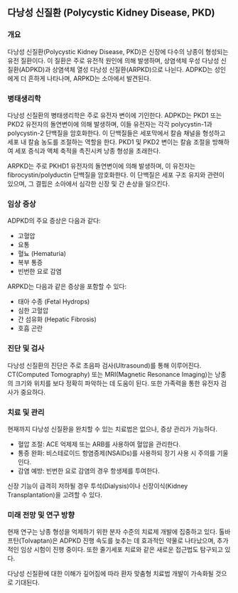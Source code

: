 

## 다낭성 신질환 (Polycystic Kidney Disease, PKD)

### 개요
다낭성 신질환(Polycystic Kidney Disease, PKD)은 신장에 다수의 낭종이 형성되는 유전 질환이다. 이 질환은 주로 유전적 원인에 의해 발생하며, 상염색체 우성 다낭성 신질환(ADPKD)과 상염색체 열성 다낭성 신질환(ARPKD)으로 나뉜다. ADPKD는 성인에게 더 흔하게 나타나며, ARPKD는 소아에서 발견된다.

### 병태생리학
다낭성 신질환의 병태생리학은 주로 유전자 변이에 기인한다. ADPKD는 PKD1 또는 PKD2 유전자의 돌연변이에 의해 발생하며, 이들 유전자는 각각 polycystin-1과 polycystin-2 단백질을 암호화한다. 이 단백질들은 세포막에서 칼슘 채널을 형성하고 세포 내 칼슘 농도를 조절하는 역할을 한다. PKD1 및 PKD2 변이는 칼슘 조절을 방해하여 세포 증식과 액체 축적을 촉진시켜 낭종 형성을 초래한다.

ARPKD는 주로 PKHD1 유전자의 돌연변이에 의해 발생하며, 이 유전자는 fibrocystin/polyductin 단백질을 암호화한다. 이 단백질은 세포 구조 유지와 관련이 있으며, 그 결핍은 소아에서 심각한 신장 및 간 손상을 일으킨다.

### 임상 증상
ADPKD의 주요 증상은 다음과 같다:
- 고혈압
- 요통
- 혈뇨 (Hematuria)
- 복부 통증
- 빈번한 요로 감염

ARPKD는 다음과 같은 증상을 포함할 수 있다:
- 태아 수종 (Fetal Hydrops)
- 심한 고혈압
- 간 섬유화 (Hepatic Fibrosis)
- 호흡 곤란

### 진단 및 검사
다낭성 신질환의 진단은 주로 초음파 검사(Ultrasound)를 통해 이루어진다. CT(Computed Tomography) 또는 MRI(Magnetic Resonance Imaging)는 낭종의 크기와 위치를 보다 정확히 파악하는 데 도움이 된다. 또한 가족력을 통한 유전자 검사가 중요하다.

### 치료 및 관리
현재까지 다낭성 신질환을 완치할 수 있는 치료법은 없으나, 증상 관리가 가능하다.
- 혈압 조절: ACE 억제제 또는 ARB를 사용하여 혈압을 관리한다.
- 통증 완화: 비스테로이드 항염증제(NSAIDs)를 사용하되 장기 사용 시 주의를 기울인다.
- 감염 예방: 빈번한 요로 감염의 경우 항생제를 투여한다.
  
신장 기능이 급격히 저하될 경우 투석(Dialysis)이나 신장이식(Kidney Transplantation)을 고려할 수 있다.

### 미래 전망 및 연구 방향
현재 연구는 낭종 형성을 억제하기 위한 분자 수준의 치료제 개발에 집중하고 있다. 톨바프탄(Tolvaptan)은 ADPKD 진행 속도를 늦추는 데 효과적인 약물로 나타났으며, 추가적인 임상 시험이 진행 중이다. 또한 줄기세포 치료와 같은 새로운 접근법도 탐구되고 있다.

다낭성 신질환에 대한 이해가 깊어짐에 따라 환자 맞춤형 치료법 개발이 가속화될 것으로 기대된다.